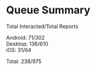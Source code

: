 # Queue Summary

Total Interacted/Total Reports

Android: 71/302  
Desktop: 136/610  
iOS: 31/64

Total: 238/975
